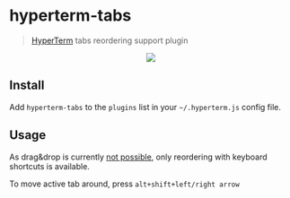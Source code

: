 # hyperterm-tabs

> [HyperTerm](https://hyperterm.org) tabs reordering support plugin

<div align="center">
    <img src="https://raw.githubusercontent.com/patrik-piskay/hyperterm-tabs/master/hyperterm-tabs.gif">
</div>

## Install

Add `hyperterm-tabs` to the `plugins` list in your `~/.hyperterm.js` config file.

## Usage

As drag&drop is currently [not possible](https://github.com/zeit/hyper/issues/911), only reordering with keyboard shortcuts is available.

To move active tab around, press `alt+shift+left/right arrow`
